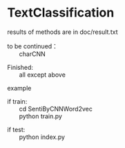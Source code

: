 # TextClassification


results of methods are in doc/result.txt

to be continued：  
&nbsp;&nbsp;&nbsp;&nbsp;&nbsp;&nbsp;&nbsp;charCNN

Finished:  
&nbsp;&nbsp;&nbsp;&nbsp;&nbsp;&nbsp;&nbsp;all except above



example
 
if train:  
&nbsp;&nbsp;&nbsp;&nbsp;&nbsp;&nbsp;&nbsp;cd SentiByCNNWord2vec  
&nbsp;&nbsp;&nbsp;&nbsp;&nbsp;&nbsp;&nbsp;python train.py

if test:  
&nbsp;&nbsp;&nbsp;&nbsp;&nbsp;&nbsp;&nbsp;python index.py

